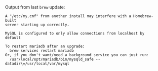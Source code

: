 
Output from last `brew` update:

	A "/etc/my.cnf" from another install may interfere with a Homebrew-built
	server starting up correctly.
	
	MySQL is configured to only allow connections from localhost by default
	
	To restart mariadb after an upgrade:
	  brew services restart mariadb
	Or, if you don't want/need a background service you can just run:
	  /usr/local/opt/mariadb/bin/mysqld_safe --datadir\=/usr/local/var/mysql